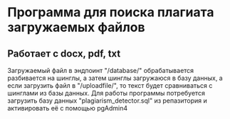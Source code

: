 # Программа для поиска плагиата загружаемых файлов
## Работает с docx, pdf, txt
Загружаемый файл в эндпоинт "/database/" обрабатывается разбивается на шинглы, а затем шинглы загружаюся в базу данных, а если загрузить файл в "/uploadfile/", то текст будет сравниваться с шинглами из базы данных.
Для работы программы потребуется загрузить базу данных "plagiarism_detector.sql" из репазитория и активировать её с помощью pgAdmin4
